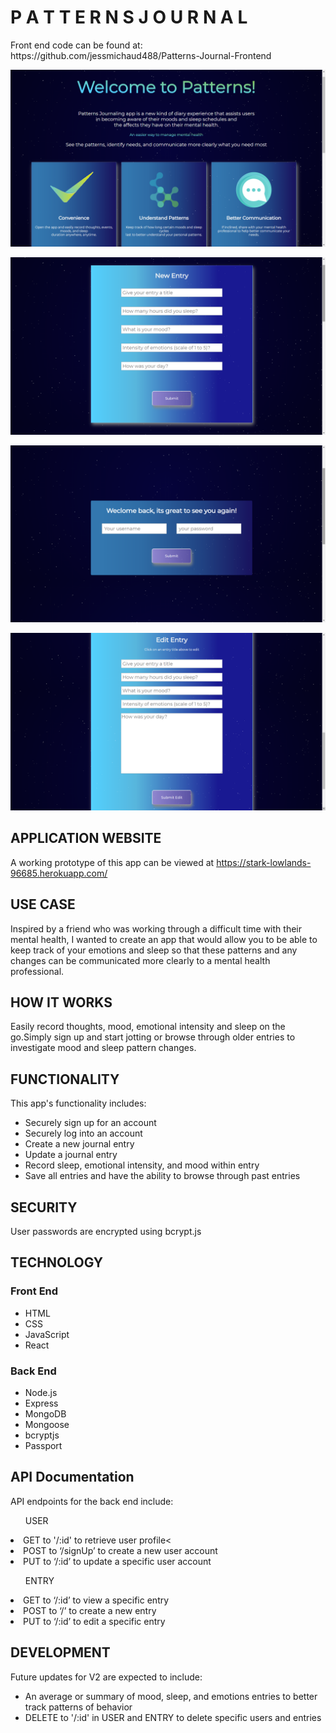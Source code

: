 <h1>P A T T E R N S  J O U R N A L</h1>
<P>Front end code can be found at: https://github.com/jessmichaud488/Patterns-Journal-Frontend</p>

![HomePage](https://github.com/jessmichaud488/Patterns-Journal-Frontend/blob/master/src/images/HomePage.png)

![LogIn Page](
https://github.com/jessmichaud488/Patterns-Journal-Frontend/blob/master/src/images/NewEntry.png)

![New Entry](https://github.com/jessmichaud488/Patterns-Journal-Frontend/blob/master/src/images/LogIn.png
)

![EditEntry](https://github.com/jessmichaud488/Patterns-Journal-Frontend/blob/master/src/images/EditEntry.png)

<H2>APPLICATION WEBSITE</h2>
<p>A working prototype of this app can be viewed at <a href="https://stark-lowlands-96685.herokuapp.com/">https://stark-lowlands-96685.herokuapp.com/</a></p>

<h2>USE CASE</h2>
<p>Inspired by a friend who was working through a difficult time with their mental health, I wanted to create an app that would allow you to be able to keep track of your emotions and sleep so that these patterns and any changes can be communicated more clearly to a mental health professional.</p>

<h2>HOW IT WORKS</h2>
<p>Easily record thoughts, mood, emotional intensity and sleep on the go.Simply sign up and start jotting or browse through older entries to investigate mood and sleep pattern changes.</p>

<h2>FUNCTIONALITY</h2>
<p>This app's functionality includes:</p>
<ul>
	<li>Securely sign up for an account</li>
<li>Securely log into an account</li>
<li>Create a new journal entry</li>
<li>Update a journal entry</li>
<li>Record sleep, emotional intensity, and mood within entry</li>
<li>Save all entries and have the ability to browse through past entries</li>
</ul>

<h2>SECURITY</h2>
<p>User passwords are encrypted using bcrypt.js</p>

<h2>TECHNOLOGY</h2>
<h3>Front End</h3>
<ul>
	<li>HTML</li>
	<li>CSS</li>
	<li>JavaScript</li>
	<li>React</li>
</ul>

<h3>Back End</h3>
<ul>
	<li>Node.js</li>
	<li>Express</li>
	<li>MongoDB</li>
	<li>Mongoose</li>
	<li>bcryptjs</li>
	<li>Passport</li>
</ul>

<h2>API Documentation</h2>
<p>API endpoints for the back end include:</p>

<ul>USER</ul>
<li>GET to '/:id' to retrieve user profile<</li>
<li>POST to ‘/signUp’ to create a new user account</li>
<li>PUT to ‘/:id’ to update a specific user account</li>

<ul>ENTRY</ul>
<li>GET to ‘/:id’ to view a specific entry</li>
<li>POST to ‘/’ to create a new entry</li>
<li>PUT to ‘/:id’ to edit a specific entry</li>

<h2>DEVELOPMENT</h2>
<p>Future updates for V2 are expected to include:</p>
<ul>
	<li>An average or summary of mood, sleep, and emotions entries to better track patterns of behavior</li> 
	<li>DELETE  to '/:id' in USER and ENTRY to delete specific users and entries</li>
</ul>


